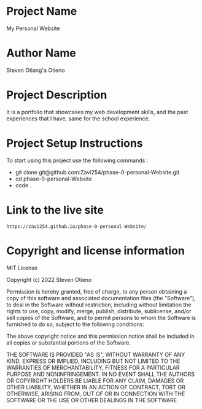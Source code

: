 # Project Name
 My Personal Website

# Author Name
 Steven Otiang'a Otieno

# Project Description
 It is a portfolio that showcases my web development skills, and the past experiences that I have, same for the school experience. 

# Project Setup Instructions
 To start using this project use the following commands :
 
 <ul>
    <li>git clone git@github.com:Zavi254/phase-0-personal-Website.git</li>
    <li>cd phase-0-personal-Website</li>
    <li>code .</li>
 </ul>

# Link to the live site
    https://zavi254.github.io/phase-0-personal-Website/

# Copyright and license information
 MIT License

Copyright (c) 2022 Steven Otieno

Permission is hereby granted, free of charge, to any person obtaining a copy of this software and associated documentation files (the "Software"), to deal in the Software without restriction, including without limitation the rights to use, copy, modify, merge, publish, distribute, sublicense, and/or sell copies of the Software, and to permit persons to whom the Software is furnished to do so, subject to the following conditions:

The above copyright notice and this permission notice shall be included in all copies or substantial portions of the Software.

THE SOFTWARE IS PROVIDED "AS IS", WITHOUT WARRANTY OF ANY KIND, EXPRESS OR IMPLIED, INCLUDING BUT NOT LIMITED TO THE WARRANTIES OF MERCHANTABILITY, FITNESS FOR A PARTICULAR PURPOSE AND NONINFRINGEMENT. IN NO EVENT SHALL THE AUTHORS OR COPYRIGHT HOLDERS BE LIABLE FOR ANY CLAIM, DAMAGES OR OTHER LIABILITY, WHETHER IN AN ACTION OF CONTRACT, TORT OR OTHERWISE, ARISING FROM, OUT OF OR IN CONNECTION WITH THE SOFTWARE OR THE USE OR OTHER DEALINGS IN THE SOFTWARE.
  
